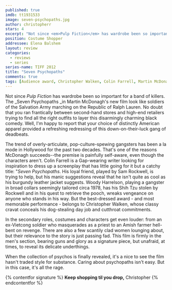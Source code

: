 ```yaml
---
published: true
imdb: tt1931533
image: seven-psychopaths.jpg
author: christopherr
stars: 4
excerpt: "Not since <em>Pulp Fiction</em> has wardrobe been so important for a band of killers."
position: Costume Shopper
addressee: Elena Balshem
layout: review
categories:
  - reviews
  - series
series-name: TIFF 2012
title: "Seven Psychopaths"
comments: true
tags: [Audience award, Christopher Walken, Colin Farrell, Martin McDonagh, Midnight Madness, Sam Rockwell, TIFF, Uncategorized, Woody Harrelson]
---
```

Not since _Pulp Fiction_ has wardrobe been so important for a band of killers. The _Seven Psychopaths _in Martin McDonagh's new film look like soldiers of the Salvation Army marching on the Republic of Ralph Lauren. No doubt that you ran frantically between second-hand stores and high-end retailers trying to find all the right outfits to layer this disarmingly charming black comedy. Well, I'm happy to report that your choice of distinctly American apparel provided a refreshing redressing of this down-on-their-luck gang of deadbeats.

The trend of overly-articulate, pop-culture-spewing gangsters has been a la mode in Hollywood for the past two decades. That's one of the reasons McDonagh succeeds--the premise is painfully self-aware, even though the characters aren't. Colin Farrell is a Gap-wearing writer looking for inspiration to dress up a screenplay that has little going for it but a catchy title: "_Seven Psychopaths_. His loyal friend, played by Sam Rockwell, is trying to help, but his manic suggestions reveal that he isn't quite as cool as his burgundy leather jacket suggests. Woody Harrelson, playing a gangster in broad collars seemingly tailored circa 1978, has his Shih Tzu stolen by Rockwell and in his quest to retrieve the pooch, wreaks vengeance on anyone who stands in his way. But the best-dressed award - and most memorable performance - belongs to Christopher Walken, whose classy cravat conceals his dog-stealing day job and cutthroat commitments. 

In the secondary roles, costumes and characters get even louder: from an ex-Vietcong soldier who masquerades as a priest to an Amish farmer hell-bent on revenge. There are also a few scantily clad women lounging about, but their relevance to the story is just passing fad. This film is firmly in the men's section, bearing guns and glory as a signature piece, but unafraid, at times, to reveal its delicate underthings.

When the collection of psychos is finally revealed, it's a nice to see the film hasn't traded style for substance. Caring about psychopaths isn't easy. But in this case, it's all the rage.

{% contentfor signature %}
**Keep shopping til you drop,**
Christopher
{% endcontentfor %}